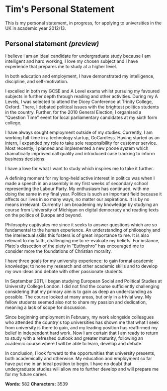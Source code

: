 # Tim's Personal Statement

This is my personal statement, in progress, for applying to universities in the UK in academic year 2012/13.

## Personal statement *(preview)*


I believe I am an ideal candidate for undergraduate study because I am intelligent and hard working, I love my chosen subject and I have experience that prepares me to study at a higher level.

In both education and employment, I have demonstrated my intelligence, discipline, and self-motivation. 

I excelled in both my GCSE and A Level exams whilst pursuing my favoured subjects in further depth through reading and other activities. During my A Levels, I was selected to attend the Dicey Conference at Trinity College, Oxford. There, I debated political issues with the brightest politics students in the country. Further, for the 2010 General Election, I organised a "Question Time" event for local parliamentary candidates at my sixth form college. 

I have always sought employment outside of my studies. Currently, I am working full-time in a technology startup, GoCardless. Having started as an intern, I expanded my role to take sole responsibility for customer service. Most recently, I planned and implemented a new phone system which dramatically improved call quality and introduced case tracking to inform business decisions.

I have a love for what I want to study which inspires me to take it further. 

A defining moment for my long-held active interest in politics was when I made a speech in an assembly in my first weeks of secondary school representing the Labour Party. My enthusiasm has continued, with me doing the same in my final year. Politics is such an important field because it affects our lives in so many ways, no matter our aspirations. It is by no means irrelevant. Currently I am broadening my knowledge by studying an course from University of Michigan on digital democracy and reading texts on the politics of Europe and beyond.

Philosophy captivates me since it seeks to answer questions which are so fundamental to the human experience. An understanding of philosophy and the intellectual skills this fosters is of great importance to me. It is also relevant to my faith, challenging me to re-evaluate my beliefs. For instance, Plato's dissection of the piety in "Euthyphro" has encouraged me to consider more the foundations of Christian morality.

I have three goals for my university experience: to gain formal academic knowledge; to hone my research and other academic skills and to develop my own ideas and debate with other passionate students.

In September 2011, I began studying European Social and Political Studies at University College London. I did not find the course sufficiently challenging considering that my primary aim is to gain as deep an understanding as possible. The course looked at many areas, but only in a trivial way. My fellow students seemed also not to share my passion and dedication, meaning a lack of scope for discussion.

Since beginning employment in February, my work alongside colleagues who attended the country's top universities has shown me that what I seek from university is there to gain, and my leading position has reaffirmed my belief in independent hard work. Now I am certain that I am ready to return to study with a refreshed outlook and greater maturity, following an academic course where I will be able to learn, develop and debate.

In conclusion, I look forward to the opportunities that university presents, both academically and otherwise. My education and employment so far have put me in an ideal position to begin. I have no doubt that undergraduate studies will allow me to further develop and will prepare me for my future career.


__Words:__ 582
__Characters:__ 3539